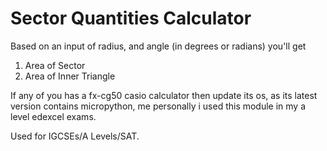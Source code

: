 # Sector Quantities Calculator

Based on an input of radius, and angle (in degrees or radians)
you'll get
1) Area of Sector
2) Area of Inner Triangle 



If any of you has a fx-cg50 casio calculator
then update its os, as its latest version contains micropython,
me personally i used this module in my a level edexcel exams.

Used for IGCSEs/A Levels/SAT.

